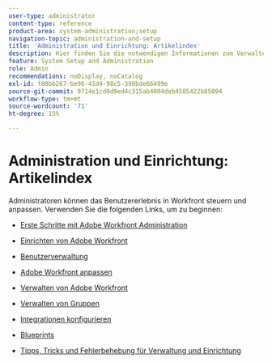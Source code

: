```yaml
---
user-type: administrator
content-type: reference
product-area: system-administration;setup
navigation-topic: administration-and-setup
title: 'Administration und Einrichtung: Artikelindex'
description: Hier finden Sie die notwendigen Informationen zum Verwalten des Workfront-Systems.
feature: System Setup and Administration
role: Admin
recommendations: noDisplay, noCatalog
exl-id: f80bb267-be96-41d4-98c5-398bde66499e
source-git-commit: 9714e1cd0d9ed4c315ab4004deb4585422b85094
workflow-type: tm+mt
source-wordcount: '71'
ht-degree: 15%

---
```


# Administration und Einrichtung: Artikelindex

<!-- Audited: 12/2023 -->

Administratoren können das Benutzererlebnis in Workfront steuern und anpassen. Verwenden Sie die folgenden Links, um zu beginnen:

* [Erste Schritte mit Adobe Workfront Administration](../administration-and-setup/get-started-wf-administration/get-started-with-wf-administration.md)
  <!--
  <li data-mc-conditions="QuicksilverOrClassic.Draft mode"><a href="../administration-and-setup/adobe-admin-console/wf-admin-in-admin-console.md" class="MCXref xref" xrefformat="{para}">Workfront administration in the Adobe Admin Console</a> </li>
  -->

* [Einrichten von Adobe Workfront](../administration-and-setup/set-up-workfront/set-up-workfront.md)
* [Benutzerverwaltung](../administration-and-setup/add-users/add-users.md)
* [Adobe Workfront anpassen](../administration-and-setup/customize-workfront/customize-workfront.md)
* [Verwalten von Adobe Workfront](../administration-and-setup/manage-workfront/manage-workfront.md)
* [Verwalten von Gruppen](../administration-and-setup/manage-groups/manage-groups.md)
* [Integrationen konfigurieren](../administration-and-setup/configure-integrations/workfront-integrations.md)
* [Blueprints](../administration-and-setup/blueprints/blueprints.md)
* [Tipps, Tricks und Fehlerbehebung für Verwaltung und Einrichtung](../administration-and-setup/tips-tricks-and-troubleshooting/ttt-admin-setup.md)
